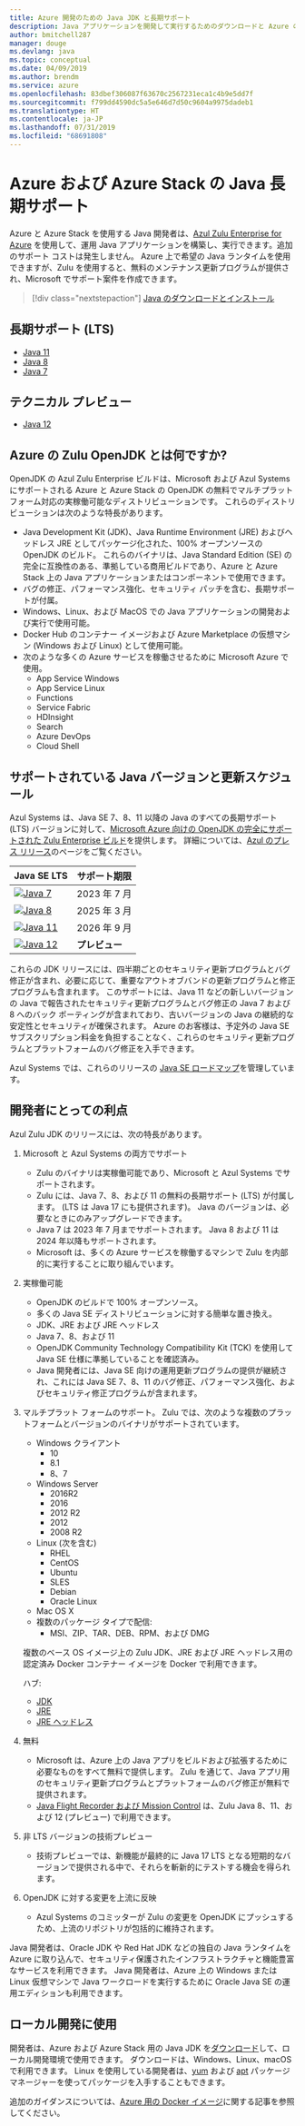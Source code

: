 ```yaml
---
title: Azure 開発のための Java JDK と長期サポート
description: Java アプリケーションを開発して実行するためのダウンロードと Azure のサポートに関する声明。
author: bmitchell287
manager: douge
ms.devlang: java
ms.topic: conceptual
ms.date: 04/09/2019
ms.author: brendm
ms.service: azure
ms.openlocfilehash: 83dbef306087f63670c2567231eca1c4b9e5dd7f
ms.sourcegitcommit: f799dd4590dc5a5e646d7d50c9604a9975dadeb1
ms.translationtype: HT
ms.contentlocale: ja-JP
ms.lasthandoff: 07/31/2019
ms.locfileid: "68691808"
---
```

# <a name="java-long-term-support-for-azure-and-azure-stack"></a>Azure および Azure Stack の Java 長期サポート

Azure と Azure Stack を使用する Java 開発者は、[Azul Zulu Enterprise for Azure](https://www.azul.com/downloads/azure-only/zulu/) を使用して、運用 Java アプリケーションを構築し、実行できます。追加のサポート コストは発生しません。 Azure 上で希望の Java ランタイムを使用できますが、Zulu を使用すると、無料のメンテナンス更新プログラムが提供され、Microsoft でサポート案件を作成できます。

> [!div class="nextstepaction"]
> [Java のダウンロードとインストール](java-jdk-install.md)

## <a name="long-term-support-lts"></a>長期サポート (LTS)

* [Java 11](https://www.azul.com/downloads/azure-only/zulu/#java11)
* [Java 8](https://www.azul.com/downloads/azure-only/zulu/#java8)
* [Java 7](https://www.azul.com/downloads/azure-only/zulu/#java7)

## <a name="technical-preview"></a>テクニカル プレビュー

* [Java 12](https://www.azul.com/downloads/azure-only/zulu/#java12)

## <a name="what-is-the-zulu-openjdk-for-azure"></a>Azure の Zulu OpenJDK とは何ですか?

OpenJDK の Azul Zulu Enterprise ビルドは、Microsoft および Azul Systems にサポートされる Azure と Azure Stack の OpenJDK の無料でマルチプラット フォーム対応の実稼働可能なディストリビューションです。 これらのディストリビューションは次のような特長があります。

* Java Development Kit (JDK)、Java Runtime Environment (JRE) およびヘッドレス JRE としてパッケージ化された、100% オープンソースの OpenJDK のビルド。 これらのバイナリは、Java Standard Edition (SE) の完全に互換性のある、準拠している商用ビルドであり、Azure と Azure Stack 上の Java アプリケーションまたはコンポーネントで使用できます。
* バグの修正、パフォーマンス強化、セキュリティ パッチを含む、長期サポートが付属。
* Windows、Linux、および MacOS での Java アプリケーションの開発および実行で使用可能。
* Docker Hub のコンテナー イメージおよび Azure Marketplace の仮想マシン (Windows および Linux) として使用可能。
* 次のような多くの Azure サービスを稼働させるために Microsoft Azure で使用。
  * App Service Windows
  * App Service Linux
  * Functions
  * Service Fabric
  * HDInsight
  * Search
  * Azure DevOps
  * Cloud Shell  

## <a name="supported-java-versions-and-update-schedule"></a>サポートされている Java バージョンと更新スケジュール

Azul Systems は、Java SE 7、8、11 以降の Java のすべての長期サポート (LTS) バージョンに対して、[Microsoft Azure 向けの OpenJDK の完全にサポートされた Zulu Enterprise ビルド](https://www.azul.com/downloads/azure-only/zulu/)を提供します。 詳細については、[Azul のプレス リリース](https://www.azul.com/press_release/free-java-production-support-for-microsoft-azure-azure-stack)のページをご覧ください。

|Java SE LTS  |サポート期限  |
|---------|----------|
|[![Java 7](../media/jdk/java-7.png)](https://www.azul.com/downloads/azure-only/zulu/#java7) |2023 年 7 月 |
|[![Java 8](../media/jdk/java-8.png)](https://www.azul.com/downloads/azure-only/zulu/#java8) |2025 年 3 月|
|[![Java 11](../media/jdk/java-11.png)](https://www.azul.com/downloads/azure-only/zulu/#java11) |2026 年 9 月|
|[![Java 12](../media/jdk/java-12.png)]() |**プレビュー**|

これらの JDK リリースには、四半期ごとのセキュリティ更新プログラムとバグ修正が含まれ、必要に応じて、重要なアウトオブバンドの更新プログラムと修正プログラムも含まれます。  このサポートには、Java 11 などの新しいバージョンの Java で報告されたセキュリティ更新プログラムとバグ修正の Java 7 および 8 へのバック ポーティングが含まれており、古いバージョンの Java の継続的な安定性とセキュリティが確保されます。  Azure のお客様は、予定外の Java SE サブスクリプション料金を負担することなく、これらのセキュリティ更新プログラムとプラットフォームのバグ修正を入手できます。

Azul Systems では、これらのリリースの [Java SE ロードマップ](https://www.azul.com/products/azul_support_roadmap/)を管理しています。

## <a name="benefits-for-developers"></a>開発者にとっての利点

Azul Zulu JDK のリリースには、次の特長があります。

1. Microsoft と Azul Systems の両方でサポート

   * Zulu のバイナリは実稼働可能であり、Microsoft と Azul Systems でサポートされます。
   * Zulu には、Java 7、8、および 11 の無料の長期サポート (LTS) が付属します。 (LTS は Java 17 にも提供されます)。 Java のバージョンは、必要なときにのみアップグレードできます。
   * Java 7 は 2023 年 7 月までサポートされます。 Java 8 および 11 は 2024 年以降もサポートされます。
   * Microsoft は、多くの Azure サービスを稼働するマシンで Zulu を内部的に実行することに取り組んでいます。

2. 実稼働可能

   * OpenJDK のビルドで 100% オープンソース。
   * 多くの Java SE ディストリビューションに対する簡単な置き換え。
   * JDK、JRE および JRE ヘッドレス
   * Java 7、8、および 11
   * OpenJDK Community Technology Compatibility Kit (TCK) を使用して Java SE 仕様に準拠していることを確認済み。
   * Java 開発者には、Java SE 向けの運用更新プログラムの提供が継続され、これには Java SE 7、8、11 のバグ修正、パフォーマンス強化、およびセキュリティ修正プログラムが含まれます。

3. マルチプラット フォームのサポート。 Zulu では、次のような複数のプラットフォームとバージョンのバイナリがサポートされています。

   * Windows クライアント
     * 10
     * 8.1
     * 8、7
   * Windows Server
     * 2016R2
     * 2016
     * 2012 R2
     * 2012
     * 2008 R2
   * Linux (次を含む)
     * RHEL
     * CentOS
     * Ubuntu
     * SLES
     * Debian
     * Oracle Linux
   * Mac OS X
   * 複数のパッケージ タイプで配信:
     * MSI、ZIP、TAR、DEB、RPM、および DMG

    複数のベース OS イメージ上の Zulu JDK、JRE および JRE ヘッドレス用の認定済み Docker コンテナー イメージを Docker で利用できます。

    ハブ:

    * [JDK](https://hub.docker.com/_/microsoft-java-jdk)
    * [JRE](https://hub.docker.com/_/microsoft-java-jre)
    * [JRE ヘッドレス](https://hub.docker.com/_/microsoft-java-jre-headless)

4. 無料

   * Microsoft は、Azure 上の Java アプリをビルドおよび拡張するために必要なものをすべて無料で提供します。 Zulu を通じて、Java アプリ用のセキュリティ更新プログラムとプラットフォームのバグ修正が無料で提供されます。
   * [Java Flight Recorder および Mission Control](java-jdk-flight-recorder-and-mission-control.md) は、Zulu Java 8、11、および 12 (プレビュー) で利用できます。

5. 非 LTS バージョンの技術プレビュー

   * 技術プレビューでは、新機能が最終的に Java 17 LTS となる短期的なバージョンで提供される中で、それらを斬新的にテストする機会を得られます。

6. OpenJDK に対する変更を上流に反映

   * Azul Systems のコミッターが Zulu の変更を OpenJDK にプッシュするため、上流のリポジトリが包括的に維持されます。

Java 開発者は、Oracle JDK や Red Hat JDK などの独自の Java ランタイムを Azure に取り込んで、セキュリティ保護されたインフラストラクチャと機能豊富なサービスを利用できます。 Java 開発者は、Azure 上の Windows または Linux 仮想マシンで Java ワークロードを実行するために Oracle Java SE の運用エディションも利用できます。

## <a name="use-for-local-development"></a>ローカル開発に使用 

開発者は、Azure および Azure Stack 用の Java JDK を[ダウンロード](https://www.azul.com/downloads/azure-only/zulu/)して、ローカル開発環境で使用できます。 ダウンロードは、Windows、Linux、macOS で利用できます。 Linux を使用している開発者は、[yum](https://www.azul.com/downloads/azure-only/zulu/#yum-repo) および [apt](https://www.azul.com/downloads/azure-only/zulu/#apt-repo) パッケージ マネージャーを使ってパッケージを入手することもできます。

追加のガイダンスについては、[Azure 用の Docker イメージ](java-jdk-docker-images.md)に関する記事を参照してください。